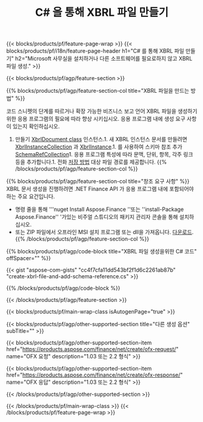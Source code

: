 ﻿---
title: C# 을 통해 XBRL 파일 만들기
description: XBRL 파일 생성을위한 샘플 코드. .NET 기반 응용 프로그램 내에서 배치 XBRL 파일 생성에 API 예제 코드를 사용합니다. 
url: /ko/net/create/xbrl/
family: finance
platformtag: net
feature: create
informat: XBRL
outformat: 
otherformats: 
---
{{< blocks/products/pf/feature-page-wrap >}}
{{< blocks/products/pf/i18n/feature-page-header h1="C# 를 통해 XBRL 파일 만들기" h2="Microsoft 사무실을 설치하거나 다른 소프트웨어를 필요로하지 않고 XBRL 파일 생성." >}}

{{< blocks/products/pf/agp/feature-section >}}

{{% blocks/products/pf/agp/feature-section-col title="XBRL 파일을 만드는 방법" %}}

코드 스니펫의 단계를 따르거나 확장 가능한 비즈니스 보고 언어 XBRL 파일을 생성하기위한 응용 프로그램의 필요에 따라 향상 시키십시오. 응용 프로그램 내에 생성 요구 사항이 있는지 확인하십시오.

1. 만들기 [XbrlDocument class](https://apireference.aspose.com/finance/net/aspose.finance.xbrl/xbrldocument) 인스턴스.1. 새 XBRL 인스턴스 문서를 만들려면 [XbrlInstanceCollection](https://apireference.aspose.com/finance/net/aspose.finance.xbrl/xbrlinstancecollection) 과 [XbrlInstance](https://apireference.aspose.com/finance/net/aspose.finance.xbrl/xbrlinstance).1. 를 사용하여 스키마 참조 추가 [SchemaRefCollection](https://apireference.aspose.com/finance/net/aspose.finance.xbrl/schemarefcollection)1. 응용 프로그램 특성에 따라 문맥, 단위, 항목, 각주 링크 등을 추가합니다.1. 전화 [저장 방법](https://apireference.aspose.com/finance/net/aspose.finance.xbrl.xbrldocument/save/methods/1) 대상 파일 경로를 제공합니다.
{{% /blocks/products/pf/agp/feature-section-col %}}

{{% blocks/products/pf/agp/feature-section-col title="창조 요구 사항" %}}
XBRL 문서 생성을 진행하려면 .NET Finance API 가 응용 프로그램 내에 포함되어야 하는 주요 요건입니다. 
- 명령 줄을 통해 '''nuget Install Aspose.Finance ''또는 ''install-Package Aspose.Finance'' '가있는 비주얼 스튜디오의 패키지 관리자 콘솔을 통해 설치하십시오.
- 또는 ZIP 파일에서 오프라인 MSI 설치 프로그램 또는 dll을 가져옵니다. [다운로드](https://downloads.aspose.com/finance/net).{{% /blocks/products/pf/agp/feature-section-col %}}

{{% blocks/products/pf/agp/code-block title="XBRL 파일 생성을위한 C# 코드" offSpacer="" %}}

{{< gist "aspose-com-gists" "cc4f7cfa11dd543bf2f1d6c2261ab87b" "create-xbrl-file-and-add-schema-reference.cs" >}}

{{% /blocks/products/pf/agp/code-block %}}

{{< /blocks/products/pf/agp/feature-section >}}

{{< blocks/products/pf/main-wrap-class isAutogenPage="true" >}}

{{< blocks/products/pf/agp/other-supported-section title="다른 생성 옵션" subTitle="" >}}

{{< blocks/products/pf/agp/other-supported-section-item href="https://products.aspose.com/finance/net/create/ofx-request/" name="OFX 요청" description="1.03 또는 2.2 형식" >}}

{{< blocks/products/pf/agp/other-supported-section-item href="https://products.aspose.com/finance/net/create/ofx-response/" name="OFX 응답" description="1.03 또는 2.2 형식" >}}

{{< /blocks/products/pf/agp/other-supported-section >}}

{{< /blocks/products/pf/main-wrap-class >}}
{{< /blocks/products/pf/feature-page-wrap >}}